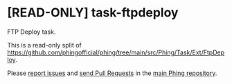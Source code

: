 # [READ-ONLY] task-ftpdeploy

FTP Deploy task.

This is a read-only split of https://github.com/phingofficial/phing/tree/main/src/Phing/Task/Ext/FtpDeploy.

Please [report issues](https://github.com/phingofficial/phing/issues) and
[send Pull Requests](https://github.com/phingofficial/phing/pulls)
in the [main Phing repository](https://github.com/phingofficial/phing).
